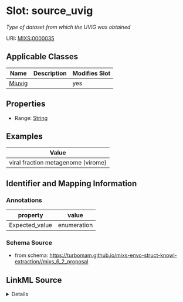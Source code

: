 # Slot: source_uvig


_Type of dataset from which the UViG was obtained_



URI: [MIXS:0000035](https://w3id.org/mixs/0000035)



<!-- no inheritance hierarchy -->




## Applicable Classes

| Name | Description | Modifies Slot |
| --- | --- | --- |
[Miuvig](Miuvig.md) |  |  yes  |







## Properties

* Range: [String](String.md)






## Examples

| Value |
| --- |
| viral fraction metagenome (virome) |

## Identifier and Mapping Information





### Annotations

| property | value |
| --- | --- |
| Expected_value | enumeration |



### Schema Source


* from schema: https://turbomam.github.io/mixs-envo-struct-knowl-extraction//mixs_6_2_proposal




## LinkML Source

<details>
```yaml
name: source_uvig
annotations:
  Expected_value:
    tag: Expected_value
    value: enumeration
description: Type of dataset from which the UViG was obtained
title: source of UViGs
notes:
- source
examples:
- value: viral fraction metagenome (virome)
in_subset:
- nucleic acid sequence source
from_schema: https://turbomam.github.io/mixs-envo-struct-knowl-extraction//mixs_6_2_proposal
rank: 1000
string_serialization: '[metagenome (not viral targeted)|viral fraction metagenome
  (virome)|sequence-targeted metagenome|metatranscriptome (not viral targeted)|viral
  fraction RNA metagenome (RNA virome)|sequence-targeted RNA metagenome|microbial
  single amplified genome (SAG)|viral single amplified genome (vSAG)|isolate microbial
  genome|other]'
slot_uri: MIXS:0000035
multivalued: false
alias: source_uvig
domain_of:
- Miuvig
range: string

```
</details>